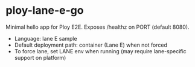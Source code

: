 # ploy-lane-e-go

Minimal hello app for Ploy E2E. Exposes /healthz on PORT (default 8080).

- Language: lane E sample
- Default deployment path: container (Lane E) when not forced
- To force lane, set LANE env when running  (may require lane-specific support on platform)

